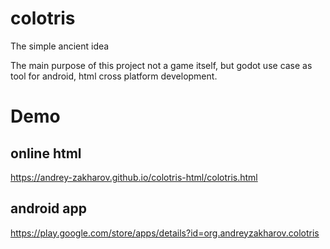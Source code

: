# colotris
The simple ancient idea

The main purpose of this project not a game itself, but godot use case as tool for android, html cross platform development.

# Demo 
## online html
  https://andrey-zakharov.github.io/colotris-html/colotris.html
## android app
  https://play.google.com/store/apps/details?id=org.andreyzakharov.colotris
